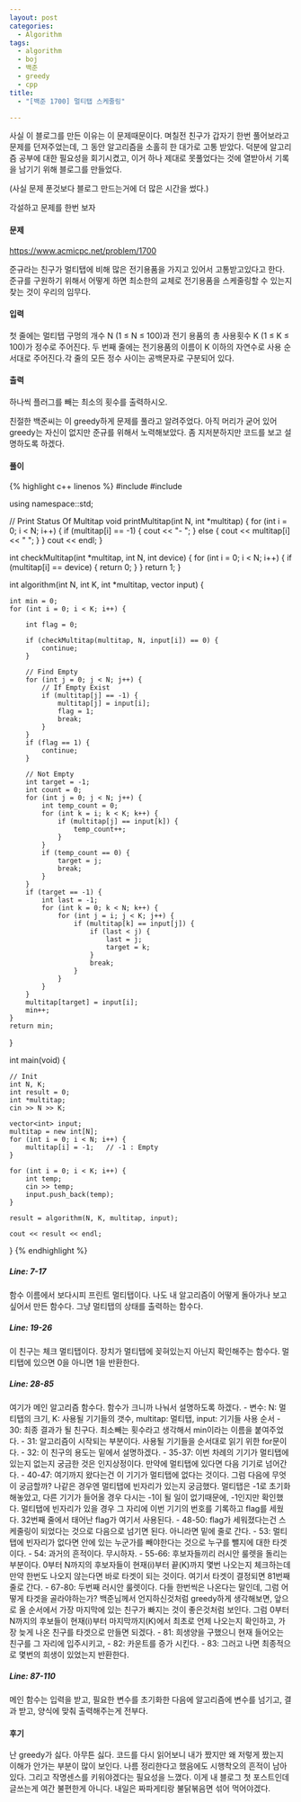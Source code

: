 ```yaml
---
layout: post
categories:
  - Algorithm
tags:
  - algorithm
  - boj
  - 백준
  - greedy
  - cpp
title:
  - "[백준 1700] 멀티탭 스케줄링"

---
```

<p>
사실 이 블로그를 만든 이유는 이 문제때문이다.
며칠전 친구가 갑자기 한번 풀어보라고 문제를 던져주었는데, 그 동안 알고리즘을 소홀히 한 대가로 고통 받았다.
덕분에 알고리즘 공부에 대한 필요성을 회기시켰고, 이거 하나 제대로 못풀었다는 것에 열받아서 기록을 남기기 위해 블로그를 만들었다.
</p>
<p>
(사실 문제 푼것보다 블로그 만드는거에 더 많은 시간을 썼다.)
</p>

각설하고 문제를 한번 보자

<h4>문제</h4>
<a href="https://www.acmicpc.net/problem/1700">https://www.acmicpc.net/problem/1700</a>

<p>
준규라는 친구가 멀티탭에 비해 많은 전기용품을 가지고 있어서 고통받고있다고 한다. 준규를 구원하기 위해서 어떻게 하면 최소한의 교체로 전기용품을 스케줄링할 수 있는지 찾는 것이 우리의 임무다.
</p>

<h4>입력</h4>
<div class="message">
첫 줄에는 멀티탭 구멍의 개수 N (1 ≤ N ≤ 100)과 전기 용품의 총 사용횟수 K (1 ≤ K ≤ 100)가 정수로 주어진다. 두 번째 줄에는 전기용품의 이름이 K 이하의 자연수로 사용 순서대로 주어진다.각 줄의 모든 정수 사이는 공백문자로 구분되어 있다.
</div>
<h4>출력</h4>
<div class="message">
하나씩 플러그를 빼는 최소의 횟수를 출력하시오. 
</div>
<p>
친절한 백준씨는 이 greedy하게 문제를 풀라고 알려주었다. 아직 머리가 굳어 있어 greedy는 자신이 없지만 준규를 위해서 노력해보았다. 좀 지저분하지만 코드를 보고 설명하도록 하겠다.
</p>
<h4>풀이</h4>
{% highlight c++ linenos %}
#include<iostream>
#include<vector>

using namespace::std;

// Print Status Of Multitap
void printMultitap(int N, int *multitap) {
	for (int i = 0; i < N; i++) {
		if (multitap[i] == -1) {
			cout << "- ";
		}
		else {
			cout << multitap[i] << " ";
		}
	}
	cout << endl;
}

int checkMultitap(int *multitap, int N, int device) {
	for (int i = 0; i < N; i++) {
		if (multitap[i] == device) {
			return 0;
		}
	}
	return 1;
}

int algorithm(int N, int K, int *multitap, vector<int> input) {

	int min = 0;
	for (int i = 0; i < K; i++) {

		int flag = 0;

		if (checkMultitap(multitap, N, input[i]) == 0) {
			continue;
		}

		// Find Empty
		for (int j = 0; j < N; j++) {
			// If Empty Exist
			if (multitap[j] == -1) {
				multitap[j] = input[i];
				flag = 1;
				break;
			}
		}
		if (flag == 1) {
			continue;
		}

		// Not Empty
		int target = -1;
		int count = 0;
		for (int j = 0; j < N; j++) {
			int temp_count = 0;
			for (int k = i; k < K; k++) {
				if (multitap[j] == input[k]) {
					temp_count++;
				}
			}
			if (temp_count == 0) {
				target = j;
				break;
			}
		}
		if (target == -1) {
			int last = -1;
			for (int k = 0; k < N; k++) {
				for (int j = i; j < K; j++) {
					if (multitap[k] == input[j]) {
						if (last < j) {
							last = j;
							target = k;
						}
						break;
					}
				}
			}
		}
		multitap[target] = input[i];
		min++;
	}
	return min;
}

int main(void) {

	// Init
	int N, K;
	int result = 0;
	int *multitap;
	cin >> N >> K;
	
	vector<int> input;
	multitap = new int[N];
	for (int i = 0; i < N; i++) {
		multitap[i] = -1;	// -1 : Empty
	}

	for (int i = 0; i < K; i++) {
		int temp;
		cin >> temp;
		input.push_back(temp);
	}

	result = algorithm(N, K, multitap, input);

	cout << result << endl;
}
{% endhighlight %}

<h5>
Line: 7-17
</h5>
함수 이름에서 보다시피 프린트 멀티탭이다. 나도 내 알고리즘이 어떻게 돌아가나 보고 싶어서 만든 함수다. 그냥 멀티탭의 상태를 출력하는 함수다.
<h5>
Line: 19-26
</h5>
이 친구는 체크 멀티탭이다. 장치가 멀티탭에 꽂혀있는지 아닌지 확인해주는 함수다. 멀티탭에 있으면 0을 아니면 1을 반환한다.
<h5>
Line: 28-85
</h5>
여기가 메인 알고리즘 함수다. 함수가 크니까 나눠서 설명하도록 하겠다. 
- 변수: N: 멀티탭의 크기, K: 사용될 기기들의 갯수, multitap: 멀티탭, input: 기기들 사용 순서
- 30: 최종 결과가 될 친구다. 최소빼는 횟수라고 생각해서 min이라는 이름을 붙여주었다.
- 31: 알고리즘이 시작되는 부분이다. 사용될 기기들을 순서대로 읽기 위한 for문이다.
- 32: 이 친구의 용도는 밑에서 설명하겠다. 
- 35-37: 이번 차례의 기기가 멀티탭에 있는지 없는지 궁금한 것은 인지상정이다. 만약에 멀티탭에 있다면 다음 기기로 넘어간다.
- 40-47: 여기까지 왔다는건 이 기기가 멀티탭에 없다는 것이다. 그럼 다음에 무엇이 궁금할까? 나같은 경우엔 멀티탭에 빈자리가 있는지 궁금했다. 멀티탭은 -1로 초기화해놓았고, 다른 기기가 들어올 경우 다시는 -1이 될 일이 없기때문에, -1인지만 확인했다. 멀티탭에 빈자리가 있을 경우 그 자리에 이번 기기의 번호를 기록하고 flag를 세웠다. 32번째 줄에서 태어난 flag가 여기서 사용된다. 
- 48-50: flag가 세워졌다는건 스케줄링이 되었다는 것으로 다음으로 넘기면 된다. 아니라면 밑에 줄로 간다.
- 53: 멀티탭에 빈자리가 없다면 안에 있는 누군가를 빼야한다는 것으로 누구를 뺄지에 대한 타겟이다. 
- 54: 과거의 흔적이다. 무시하자.
- 55-66: 후보자들끼리 러시안 룰렛을 돌리는 부분이다. 0부터 N까지의 후보자들이 현재(i)부터 끝(K)까지 몇번 나오는지 체크하는데 만약 한번도 나오지 않는다면 바로 타겟이 되는 것이다. 여기서 타겟이 결정되면 81번째 줄로 간다.
- 67-80: 두번째 러시안 룰렛이다. 다들 한번씩은 나온다는 말인데, 그럼 어떻게 타겟을 골라야하는가? 백준님께서 언지하신것처럼 greedy하게 생각해보면, 앞으로 올 순서에서 가장 마지막에 있는 친구가 빠지는 것이 좋은것처럼 보인다. 그럼 0부터 N까지의 후보들이 현재(i)부터 마지막까지(K)에서 최초로 언제 나오는지 확인하고, 가장 늦게 나온 친구를 타겟으로 만들면 되겠다. 
- 81: 희생양을 구했으니 현재 들어오는 친구를 그 자리에 입주시키고,
- 82: 카운트를 증가 시킨다.
- 83: 그러고 나면 최종적으로 몇번의 희생이 있었는지 반환한다.

<h5>
Line: 87-110
</h5>
메인 함수는 입력을 받고, 필요한 변수를 초기화한 다음에 알고리즘에 변수를 넘기고, 결과 받고, 양식에 맞춰 출력해주는게 전부다. 


<h4>후기</h4>
난 greedy가 싫다. 아무튼 싫다. 코드를 다시 읽어보니 내가 짰지만 왜 저렇게 짰는지 이해가 안가는 부분이 많이 보인다. 나름 정리한다고 했음에도 시행착오의 흔적이 남아있다. 그리고 작명센스를 키워야겠다는 필요성을 느꼈다. 이게 내 블로그 첫 포스트인데 글쓰는게 여간 불편한게 아니다. 내일은 짜파게티랑 불닭볶음면 섞어 먹어야겠다.